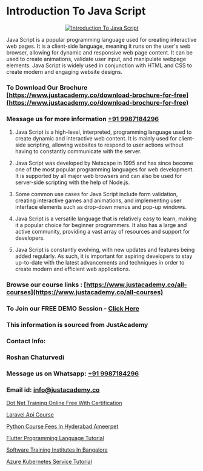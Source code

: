 # Introduction To Java Script

<p align="center">
  <a href="https://justacademy.co/course-detail/javascript-training">
    <img src="https://justacademy.co/storage2/course_image/1676636853_course_image.webp" alt="Introduction To Java Script">
  </a>
</p>


Java Script is a popular programming language used for creating interactive web pages. It is a client-side language, meaning it runs on the user's web browser, allowing for dynamic and responsive web page content. It can be used to create animations, validate user input, and manipulate webpage elements. Java Script is widely used in conjunction with HTML and CSS to create modern and engaging website designs. 
### To Download Our Brochure [https://www.justacademy.co/download-brochure-for-free](https://www.justacademy.co/download-brochure-for-free)
### Message us for more information [+91 9987184296](https://api.whatsapp.com/send?phone=919987184296)
1) Java Script is a high-level, interpreted, programming language used to create dynamic and interactive web content. It is mainly used for client-side scripting, allowing websites to respond to user actions without having to constantly communicate with the server.

2) Java Script was developed by Netscape in 1995 and has since become one of the most popular programming languages for web development. It is supported by all major web browsers and can also be used for server-side scripting with the help of Node.js.

3) Some common use cases for Java Script include form validation, creating interactive games and animations, and implementing user interface elements such as drop-down menus and pop-up windows.

4) Java Script is a versatile language that is relatively easy to learn, making it a popular choice for beginner programmers. It also has a large and active community, providing a vast array of resources and support for developers.

5) Java Script is constantly evolving, with new updates and features being added regularly. As such, it is important for aspiring developers to stay up-to-date with the latest advancements and techniques in order to create modern and efficient web applications.

### Browse our course links : [https://www.justacademy.co/all-courses](https://www.justacademy.co/all-courses) 
### To Join our FREE DEMO Session - [Click Here](https://www.justacademy.co/register-for-course-demo)


### This information is sourced from JustAcademy
### Contact Info:
### Roshan Chaturvedi
### Message us on Whatsapp: [+91 9987184296](https://api.whatsapp.com/send?phone=919987184296)
### Email id: [info@justacademy.co](mailto:info@justacademy.co)
                
[Dot Net Training Online Free With Certification](https://www.linkedin.com/pulse/dot-net-training-online-free-certification-justacademy-sunnyvale-bhyjc?trackingId=vjYa%2FxWuz4GAgaZMLT5Cfg%3D%3D&lipi=urn%3Ali%3Apage%3Ad_flagship3_company_admin%3Bw3FaZuhqQImafpQ55o%2FftQ%3D%3D)

[Laravel Api Course](https://www.linkedin.com/pulse/laravel-api-course-justacademy-berlin-5yyre?trackingId=2pJ%2FGTUUSzqtU%2BWX5Rdngg%3D%3D&lipi=urn%3Ali%3Apage%3Ad_flagship3_company_admin%3BTlJqsmxlRpm4BSTOQJNHnA%3D%3D)

[Python Course Fees In Hyderabad Ameerpet](https://medium.com/@justacademytraining/python-course-fees-in-hyderabad-ameerpet-c90ea0c09bcf)

[Flutter Programming Language Tutorial](https://medium.com/@justacademytraining/flutter-programming-language-tutorial-759aef94625b)

[Software Training Institutes In Bangalore](https://justacademyin.github.io/justacademy/software-training-institutes-in-bangalore)

[Azure Kubernetes Service Tutorial](https://justacademyin.github.io/justacademy/azure-kubernetes-service-tutorial)

